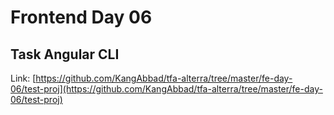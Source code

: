 # Frontend Day 06

## Task Angular CLI

Link: [https://github.com/KangAbbad/tfa-alterra/tree/master/fe-day-06/test-proj](https://github.com/KangAbbad/tfa-alterra/tree/master/fe-day-06/test-proj)
